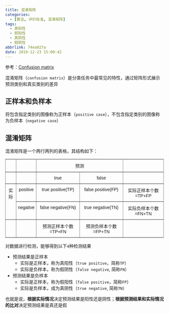 ```yaml
---
title: 混淆矩阵
categories:
  - [算法, 评价标准, 混淆矩阵]
tags:
  - 真阳性
  - 假阳性
  - 真阴性
  - 假阴性
abbrlink: 74ea027a
date: 2019-12-23 15:00:42
---
```


参考：[Confusion matrix](https://en.wikipedia.org/wiki/Confusion_matrix)

混淆矩阵（`confusion matrix`）是分类任务中最常见的特性，通过矩阵形式展示预测类别和真实类别的差异

## 正样本和负样本

将包含指定类别的图像称为正样本（`positive case`），不包含指定类别的图像称为负样本（`negative case`）

## 混淆矩阵

混淆矩阵是一个两行两列的表格，其结构如下：


<style type="text/css">
.tg  {border-collapse:collapse;border-spacing:0;}
.tg td{font-family:Arial, sans-serif;font-size:14px;padding:10px 5px;border-style:solid;border-width:1px;overflow:hidden;word-break:normal;border-color:black;}
.tg th{font-family:Arial, sans-serif;font-size:14px;font-weight:normal;padding:10px 5px;border-style:solid;border-width:1px;overflow:hidden;word-break:normal;border-color:black;}
.tg .tg-c3ow{border-color:inherit;text-align:center;vertical-align:top}
</style>
<table class="tg">
  <tr>
    <th class="tg-c3ow"></th>
    <th class="tg-c3ow"></th>
    <th class="tg-c3ow" colspan="2">预测</th>
    <th class="tg-c3ow"></th>
  </tr>
  <tr>
    <td class="tg-c3ow"></td>
    <td class="tg-c3ow"></td>
    <td class="tg-c3ow">true</td>
    <td class="tg-c3ow">false</td>
    <td class="tg-c3ow"></td>
  </tr>
  <tr>
    <td class="tg-c3ow" rowspan="2">实际</td>
    <td class="tg-c3ow">positive</td>
    <td class="tg-c3ow">true positive(TP)</td>
    <td class="tg-c3ow">false positive(FP)</td>
    <td class="tg-c3ow">实际正样本个数=TP+FP</td>
  </tr>
  <tr>
    <td class="tg-c3ow">negative</td>
    <td class="tg-c3ow">false negative(FN)</td>
    <td class="tg-c3ow">true negative(TN)</td>
    <td class="tg-c3ow">实际负样本个数=FN+TN</td>
  </tr>
  <tr>
    <td class="tg-c3ow"></td>
    <td class="tg-c3ow"></td>
    <td class="tg-c3ow">预测正样本个数=TP+FN</td>
    <td class="tg-c3ow">预测负样本个数=FP+TN</td>
    <td class="tg-c3ow"></td>
  </tr>
</table>

对数据进行检测，能够得到以下`4`种检测结果

* 预测结果是正样本
  * 实际是正样本，称为真阳性（`true positive`，简称`TP`）
  * 实际是负样本，称为假阴性（`false negative`, 简称`FN`）
* 预测结果是负样本
  * 实际是正样本，称为假阳性（`false positive`，简称`FP`）
  * 实际是负样本，成为真阴性（`true negative`, 简称`TN`）

也就是说，**根据实际情况**决定预测结果是阳性还是阴性；**根据预测结果和实际情况的比对**决定预测结果是真还是假